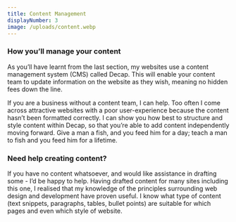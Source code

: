 ```yaml
---
title: Content Management
displayNumber: 3
image: /uploads/content.webp
---
```

### How you’ll manage your content

As you’ll have learnt from the last section, my websites use a content management system (CMS) called Decap. This will enable your content team to update information on the website as they wish, meaning no hidden fees down the line. 

If you are a business without a content team, I can help. Too often I come across attractive websites with a poor user-experience because the content hasn’t been formatted correctly. I can show you how best to structure and style content within Decap, so that you’re able to add content independently moving forward. Give a man a fish, and you feed him for a day; teach a man to fish and you feed him for a lifetime.

### Need help creating content?

 If you have no content whatsoever, and would like assistance in drafting some - I’d be happy to help. Having drafted content for many sites including this one, I realised that my knowledge of the principles surrounding web design and development have proven useful. I know what type of content (text snippets, paragraphs, tables, bullet points) are suitable for which pages and even which style of website.